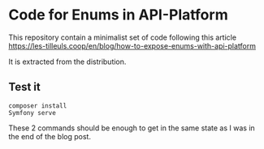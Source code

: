 # Code for Enums in API-Platform

This repository contain a minimalist set of code
following this article https://les-tilleuls.coop/en/blog/how-to-expose-enums-with-api-platform

It is extracted from the distribution.

## Test it

```shell
composer install
Symfony serve
```

These 2 commands should be enough to get in the same state as I was in the end of the blog post.
